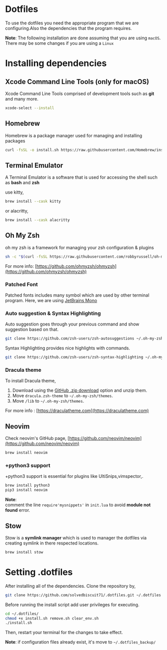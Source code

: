# Dotfiles

To use the dotfiles you need the appropriate program that we are configuring.Also the dependencies that the program requires.

__Note__:
The following installation are done assuming that you are using `macOS`. There may be some changes if you are using a `Linux`

# Installing dependencies

## Xcode Command Line Tools (only for macOS)

Xcode Command Line Tools comprised of development tools such as __git__ and many more.

```sh
xcode-select --install
```

## Homebrew

Homebrew is a package manager used for managing and installing packages

```sh
curl -fsSL -o install.sh https://raw.githubusercontent.com/Homebrew/install/HEAD/install.sh
```

## Terminal Emulator

A Terminal Emulator is a software that is used for accessing the shell such as __bash__ and __zsh__

use kitty,
```sh
brew install --cask kitty
```

or alacritty,
```sh
brew install --cask alacritty
```

## Oh My Zsh

oh my zsh is a framework for managing your zsh configuration & plugins

```sh
sh -c "$(curl -fsSL https://raw.githubusercontent.com/robbyrussell/oh-my-zsh/master/tools/install.sh)"
```

For more info: [https://github.com/ohmyzsh/ohmyzsh](https://github.com/ohmyzsh/ohmyzsh)

### Patched Font

Patched fonts includes many symbol which are used by other terminal program.
Here, we are using [JetBrains Mono](https://www.jetbrains.com/lp/mono/)

### Auto suggestion & Syntax Highlighting

Auto suggestion goes through your previous command and show suggestion based on that.

```sh
git clone https://github.com/zsh-users/zsh-autosuggestions ~/.oh-my-zsh/custom/plugins/zsh-autosuggestions
```

Syntax Highlighting provides nice highlights with commands.

```sh
git clone https://github.com/zsh-users/zsh-syntax-highlighting ~/.oh-my-zsh/custom/plugins/zsh-syntax-highlighting
```

### Dracula theme

To install Dracula theme,
1. Download using the [GitHub .zip download](https://github.com/dracula/zsh/archive/master.zip) option and unzip them.
2. Move `dracula.zsh-theme` to `~/.oh-my-zsh/themes`.
3. Move `/lib` to `~/.oh-my-zsh/themes`.

For more info : [https://draculatheme.com](https://draculatheme.com)

## Neovim

Check neovim's GitHub page, [https://github.com/neovim/neovim](https://github.com/neovim/neovim)

```sh
brew install neovim
```

### +python3 support

+python3 support is essential for plugins like UltiSnips,vimspector,.

```sh
brew install python3
pip3 install neovim
```

__Note__:  
comment the line `require'mysnippets'` in `init.lua` to avoid **module not found** error.

## Stow

Stow is a __symlink manager__ which is used to manager the dotfiles via creating symlink in there respected locations.

```sh
brew install stow
```

# Setting .dotfiles

After installing all of the dependencies. Clone the repository by,

```sh
git clone https://github.com/solvedbiscuit71/.dotfiles.git ~/.dotfiles
```

Before running the install script add user privileges for executing.

```sh
cd ~/.dotfiles/
chmod +x install.sh remove.sh clear_env.sh
./install.sh
```

Then, restart your terminal for the changes to take effect.

__Note__:
if configuration files already exist, it's move to `~/.dotfiles_backup/`
